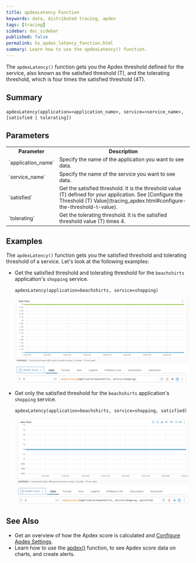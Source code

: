 ```yaml
---
title: apdexLatency Function
keywords: data, distributed tracing, apdex
tags: [tracing]
sidebar: doc_sidebar
published: false
permalink: hs_apdex_latency_function.html
summary: Learn how to use the apdexLatency() function.
---
```


The `apdexLatency()` function gets you the Apdex threshold defined for the service, also known as the satisfied threshold (T), and the tolerating threshold, which is four times the satisfied threshold (4T).

## Summary

```
apdexLatency(application=<application_name>, service=<service_name>, [satisfied | tolerating])
```
## Parameters

<table style="width: 100;">
  <tr>
    <th width="20%">
      Parameter
    </th>
    <th width="80%">
      Description
    </th>
  </tr>
  <tr>
    <td markdown="span">
      `application_name`
    </td>
    <td markdown="span">
      Specify the name of the application you want to see data.
    </td>
  </tr>
  <tr>
    <td markdown="span">
      `service_name`
    </td>
    <td markdown="span">
      Specify the name of the service you want to see data.
    </td>
  </tr>
  <tr>
    <td markdown="span">
      `satisfied`
    </td>
    <td markdown="span">
      Get the satisfied threshold. It is the threshold value (T) defined for your application. See [Configure the Threshold (T) Value](tracing_apdex.html#configure-the-threshold-t-value).
    </td>
  </tr>
  <tr>
    <td markdown="span">
      `tolerating`
    </td>
    <td markdown="span">
      Get the tolerating threshold. It is the satisfied threshold value (T) times 4.
    </td>
  </tr>

</table>

## Examples

The `apdexLatency()` function gets you the satisfied threshold and tolerating threshold of a service. Let's look at the following examples:

* Get the satisfied threshold and tolerating threshold for the `beachshirts` application's `shopping` service.
    ```
    apdexLatency(application=beachshirts, service=shopping)
    ```

    ![The screenshot shows the above query and the chart that is generated for it.](images/tracing_apdex_latency_query.png)

* Get only the satisfied threshold for the `beachshirts` application's `shopping` service.
    ```
    apdexLatency(application=beachshirts, service=shopping, satisfied)
    ```

    ![The screenshot shows the above query and the chart that is generated for it.](images/tracing_apdex_latency_satisfied_threshold_only.png)

## See Also

* Get an overview of how the Apdex score is calculated and [Configure Apdex Settings](tracing_apdex.html).
* Learn how to use the [apdex()](hs_apdex_function.html) function, to see Apdex score data on charts, and create alerts.
